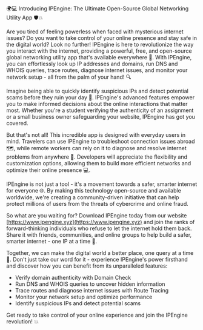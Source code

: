 🌍💻 Introducing IPEngine: The Ultimate Open-Source Global Networking Utility App 🛡️💥

Are you tired of feeling powerless when faced with mysterious internet issues? Do you want to take control of your online presence and stay safe in the digital world? Look no further! IPEngine is here to revolutionize the way you interact with the internet, providing a powerful, free, and open-source global networking utility app that's available everywhere 📡. With IPEngine, you can effortlessly look up IP addresses and domains, run DNS and WHOIS queries, trace routes, diagnose internet issues, and monitor your network setup - all from the palm of your hand! 🔍

Imagine being able to quickly identify suspicious IPs and detect potential scams before they ruin your day 🚨. IPEngine's advanced features empower you to make informed decisions about the online interactions that matter most. Whether you're a student verifying the authenticity of an assignment or a small business owner safeguarding your website, IPEngine has got you covered.

But that's not all! This incredible app is designed with everyday users in mind. Travelers can use IPEngine to troubleshoot connection issues abroad 🗺️, while remote workers can rely on it to diagnose and resolve internet problems from anywhere 🏢. Developers will appreciate the flexibility and customization options, allowing them to build more efficient networks and optimize their online presence 💻.

IPEngine is not just a tool - it's a movement towards a safer, smarter internet for everyone 🌐. By making this technology open-source and available worldwide, we're creating a community-driven initiative that can help protect millions of users from the threats of cybercrime and online fraud.

So what are you waiting for? Download IPEngine today from our website [https://www.ipengine.xyz](https://www.ipengine.xyz) and join the ranks of forward-thinking individuals who refuse to let the internet hold them back. Share it with friends, communities, and online groups to help build a safer, smarter internet - one IP at a time 🚀.

Together, we can make the digital world a better place, one query at a time 🔮. Don't just take our word for it - experience IPEngine's power firsthand and discover how you can benefit from its unparalleled features:

* Verify domain authenticity with Domain Check
* Run DNS and WHOIS queries to uncover hidden information
* Trace routes and diagnose internet issues with Route Tracing
* Monitor your network setup and optimize performance
* Identify suspicious IPs and detect potential scams

Get ready to take control of your online experience and join the IPEngine revolution! 💥